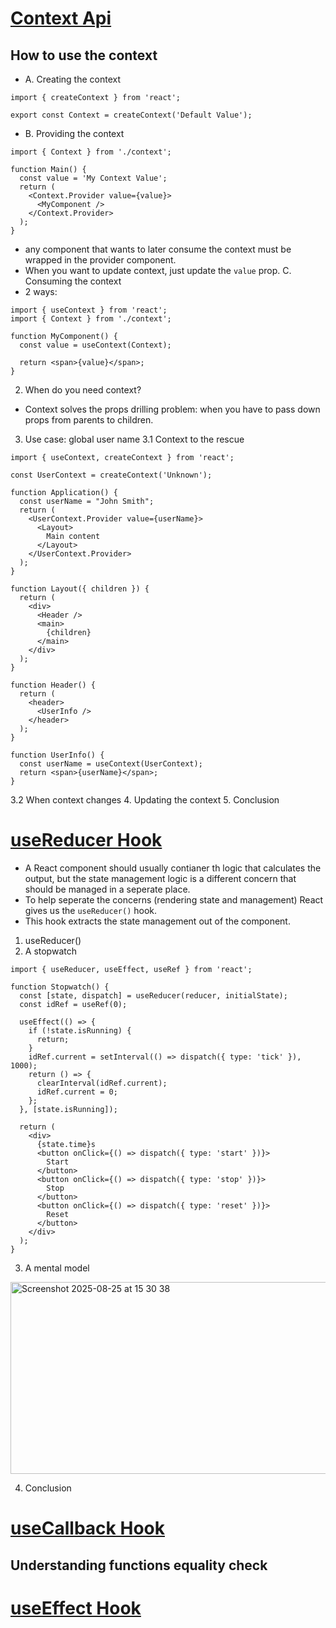 # [Context Api](https://dmitripavlutin.com/react-context-and-usecontext/)

## How to use the context
 - A. Creating the context
```
import { createContext } from 'react';

export const Context = createContext('Default Value');
```

- B. Providing the context
```
import { Context } from './context';

function Main() {
  const value = 'My Context Value';
  return (
    <Context.Provider value={value}>
      <MyComponent />
    </Context.Provider>
  );
}
```
- any component that wants to later consume the context must be wrapped in the provider component.
- When you want to update context, just update the `value` prop.
C. Consuming the context
- 2 ways:
```
import { useContext } from 'react';
import { Context } from './context';

function MyComponent() {
  const value = useContext(Context);

  return <span>{value}</span>;
}
```

2. When do you need context?
- Context solves the props drilling problem: when you have to pass down props from parents to children.
3. Use case: global user name
3.1 Context to the rescue
```
import { useContext, createContext } from 'react';

const UserContext = createContext('Unknown');

function Application() {
  const userName = "John Smith";
  return (
    <UserContext.Provider value={userName}>
      <Layout>
        Main content
      </Layout>
    </UserContext.Provider>
  );
}

function Layout({ children }) {
  return (
    <div>
      <Header />
      <main>
        {children}
      </main>
    </div>
  );
}

function Header() {
  return (
    <header>
      <UserInfo />
    </header>
  );
}

function UserInfo() {
  const userName = useContext(UserContext);
  return <span>{userName}</span>;
}
```
3.2 When context changes
4. Updating the context
5. Conclusion
# [useReducer Hook](https://dmitripavlutin.com/react-usereducer/)

- A React component should usually contianer th logic that calculates the output, but the state management logic is a different concern that should be managed in a seperate place.
- To help seperate the concerns (rendering state and management) React gives us the `useReducer()` hook.
- This hook extracts the state management out of the component.

1. useReducer()
2. A stopwatch
```
import { useReducer, useEffect, useRef } from 'react';

function Stopwatch() {
  const [state, dispatch] = useReducer(reducer, initialState);
  const idRef = useRef(0);

  useEffect(() => {
    if (!state.isRunning) { 
      return; 
    }
    idRef.current = setInterval(() => dispatch({ type: 'tick' }), 1000);
    return () => {
      clearInterval(idRef.current);
      idRef.current = 0;
    };
  }, [state.isRunning]);
  
  return (
    <div>
      {state.time}s
      <button onClick={() => dispatch({ type: 'start' })}>
        Start
      </button>
      <button onClick={() => dispatch({ type: 'stop' })}>
        Stop
      </button>
      <button onClick={() => dispatch({ type: 'reset' })}>
        Reset
      </button>
    </div>
  );
}
```

3. A mental model

<img width="551" height="307" alt="Screenshot 2025-08-25 at 15 30 38" src="https://github.com/user-attachments/assets/ef1e9163-3f2b-4eca-8e68-0467f4eac895" />

4. Conclusion

# [useCallback Hook](https://dmitripavlutin.com/dont-overuse-react-usecallback/)

## Understanding functions equality check



# [useEffect Hook](https://dmitripavlutin.com/react-useeffect-explanation/)
